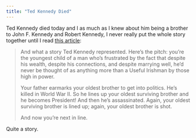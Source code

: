 ```yaml
---
title: "Ted Kennedy Died"
---
```

<p>Ted Kennedy died today and I as much as I knew about him being a brother to John F. Kennedy and Robert Kennedy, I never really put the whole story together until I read <a href="http://ihnatko.com/index.php/2009/08/26/up-late-watching-the-kennedy-coverage-on-cnn/">this article</a>:</p>
<blockquote><p>And what a story Ted Kennedy represented. Here’s the pitch: you’re the youngest child of a man who’s frustrated by the fact that despite his wealth, despite his connections, and despite marrying well, he’d never be thought of as anything more than a Useful Irishman by those high in power.</p>
<p>Your father earmarks your oldest brother to get into politics. He’s killed in World War II. So he lines up your oldest surviving brother and he becomes President! And then he’s assassinated. Again, your oldest surviving brother is lined up; again, your oldest brother is shot.</p>
<p>And now you’re next in line.</p></blockquote>
<p>Quite a story.</p>
